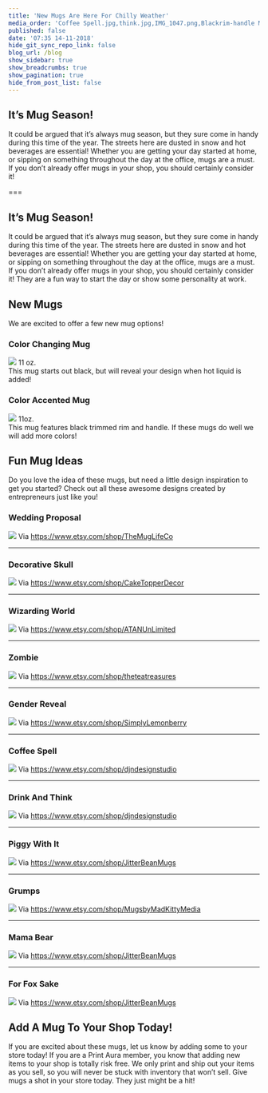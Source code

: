 ```yaml
---
title: 'New Mugs Are Here For Chilly Weather'
media_order: 'Coffee Spell.jpg,think.jpg,IMG_1047.png,Blackrim-handle MUG.png,gender reveal.jpg,grumps.jpg,Muertos.jpg,fox sake.jpg,wizarding world .jpg,zombie.jpg,getting piggy with it.jpg,marry me.jpg,mama bear.jpg'
published: false
date: '07:35 14-11-2018'
hide_git_sync_repo_link: false
blog_url: /blog
show_sidebar: true
show_breadcrumbs: true
show_pagination: true
hide_from_post_list: false
---
```


## It’s Mug Season!
It could be argued that it’s always mug season, but they sure come in handy during this time of the year. The streets here are dusted in snow and hot beverages are essential! Whether you are getting your day started at home, or sipping on something throughout the day at the office, mugs are a must. If you don’t already offer mugs in your shop, you should certainly consider it!

===

## It’s Mug Season!
It could be argued that it’s always mug season, but they sure come in handy during this time of the year. The streets here are dusted in snow and hot beverages are essential! Whether you are getting your day started at home, or sipping on something throughout the day at the office, mugs are a must. If you don’t already offer mugs in your shop, you should certainly consider it! They are a fun way to start the day or show some personality at work. 

## New Mugs

We are excited to offer a few new mug options!

### Color Changing Mug

![](IMG_1047.png)
11 oz. <br>
This mug starts out black, but will reveal your design when hot liquid is added!

### Color Accented Mug

![](Blackrim-handle%20MUG.png)
11oz. <br>
This mug features black trimmed rim and handle. If these mugs do well we will add more colors! 

## Fun Mug Ideas

Do you love the idea of these mugs, but need a little design inspiration to get you started? Check out all these awesome designs created by entrepreneurs just like you!

### Wedding Proposal 
![](marry%20me.jpg)
Via https://www.etsy.com/shop/TheMugLifeCo

-----------------------------------------------

### Decorative Skull
![](Muertos.jpg)
Via https://www.etsy.com/shop/CakeTopperDecor

-----------------------------------------------

### Wizarding World 
![](wizarding%20world%20.jpg)
Via https://www.etsy.com/shop/ATANUnLimited

-----------------------------------------------

### Zombie 
![](zombie.jpg)
Via https://www.etsy.com/shop/theteatreasures

-----------------------------------------------

### Gender Reveal 
![](gender%20reveal.jpg)
Via https://www.etsy.com/shop/SimplyLemonberry

-----------------------------------------------

### Coffee Spell
![](Coffee%20Spell.jpg)
Via https://www.etsy.com/shop/djndesignstudio

-----------------------------------------------

### Drink And Think
![](think.jpg)
Via https://www.etsy.com/shop/djndesignstudio

-----------------------------------------------

### Piggy With It
![](getting%20piggy%20with%20it.jpg)
Via https://www.etsy.com/shop/JitterBeanMugs

-----------------------------------------------

### Grumps 
![](grumps.jpg)
Via https://www.etsy.com/shop/MugsbyMadKittyMedia

-----------------------------------------------

### Mama Bear 
![](mama%20bear.jpg)
Via https://www.etsy.com/shop/JitterBeanMugs

-----------------------------------------------

### For Fox Sake
![](fox%20sake.jpg)
Via https://www.etsy.com/shop/JitterBeanMugs


## Add A Mug To Your Shop Today!
If you are excited about these mugs, let us know by adding some to your store today! If you are a Print Aura member, you know that adding new items to your shop is totally risk free. We only print and ship out your items as you sell, so you will never be stuck with inventory that won’t sell. Give mugs a shot in your store today. They just might be a hit!